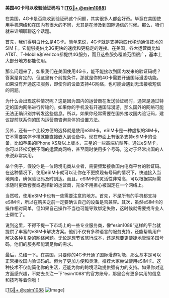 **美国4G卡可以收验验证码吗？[[TG💪+ @esim1088](https://t.me/s/esim1088)]**

在美国，4G卡是否能收到验证码这个问题，其实很多人都会好奇。毕竟在美国使用手机网络和在国内有很大的不同，尤其是在涉及到国际通信的时候。那么，咱们就来详细聊聊这个话题。

首先，我们得明白什么是4G卡。简单来说，4G卡就是支持第四代移动通信技术的SIM卡。它能够提供比3G更快的速度和更稳定的连接。在美国，各大运营商比如AT&T、T-Mobile和Verizon都提供4G服务，而且这些服务覆盖范围很广，基本上大部分地方都能使用。

那么问题来了，如果我们在美国使用4G卡，能不能接收到国内发来的验证码呢？答案是肯定的，但这里有个前提条件，那就是你的4G卡需要开通国际漫游功能。如果没有开通这项服务，即使你的设备支持4G网络，也可能会遇到无法接收短信的问题。

为什么会出现这种情况呢？这是因为国内的运营商在发送验证码时，通常是通过特定的国内网络进行传输的。如果你的手机没有开通国际漫游，那么国外的网络可能无法正确识别并转发这些信息。所以，如果你经常需要在国外接收国内验证码，建议提前联系你的国内运营商咨询具体的设置方法。

另外，还有一个比较方便的选择就是使用eSIM卡。eSIM卡是一种虚拟的SIM卡，它不需要实体卡槽就能直接嵌入到设备中。现在市面上有很多支持eSIM卡的设备，比如苹果的iPhone XS及以上版本，三星的一些高端机型等。通过eSIM卡，你可以轻松切换不同的运营商网络，甚至同时使用多个号码，这对于经常出国的人来说非常实用。

举个例子，假设你是一位跨境电商从业者，需要频繁接收国内电商平台的验证码。在这种情况下，使用eSIM卡就可以让你在不更换现有号码的情况下，快速接入当地网络，确保验证码及时到达。而且，eSIM卡的灵活性非常高，可以根据实际需求随时更改套餐或选择新的运营商，完全不用担心被固定在一个网络上。

当然啦，使用eSIM卡也有一些需要注意的地方。首先，不是所有的手机都支持eSIM卡，所以在购买之前一定要确认自己的设备是否兼容。其次，虽然eSIM卡的操作相对简单，但如果自己操作不当也可能导致绑定失败，这时候就需要找专业人士帮忙了。

说到这里，不得不提一下市场上的一些专业服务商，像“esim1088”这样的平台就提供了丰富的eSIM卡解决方案。他们不仅有多种语言的服务支持，还能帮助用户解决各种复杂的网络问题。无论是想节省旅行成本，还是想要更便捷地管理多国号码，他们的服务都能满足你的需求。

最后，总结一下。在美国，只要你的4G卡开通了国际漫游功能，那么基本是可以正常接收国内验证码的。但为了更加方便和灵活，推荐大家尝试使用eSIM卡。这种技术不仅能简化你的生活，还能为你的跨境活动提供强有力的支持。如果你对这方面感兴趣，不妨去关注一下“esim1088”的官方账号，那里会有更多实用的信息和技巧等着你哦！

[[TG💪+ @esim1088](https://t.me/s/esim1088) ![Image](https://i.postimg.cc/4NQfJmqS/Snipaste-2025-05-13-00-14-12.png)]